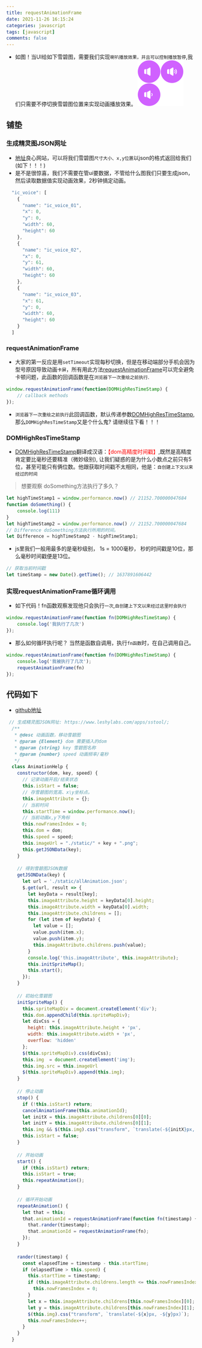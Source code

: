 ```yaml
---
title: requestAnimationFrame
date: 2021-11-26 16:15:24
categories: javascript
tags: [javascript]
comments: false
---
```


- 如图！当UI给如下雪碧图，需要我们实现`喇叭播放效果，并且可以控制播放暂停`,我们只需要不停切换雪碧图位置来实现动画播放效果。
![](/images/ic_voice.png)

## 铺垫

### 生成精灵图JSON网址
- [地址](https://www.leshylabs.com/apps/sstool/)良心网站，可以将我们雪碧图`尺寸大小、x,y位置`以json的格式返回给我们(如下！！！)
- 是不是很惊喜，我们不需要在管ui要数据，不管给什么图我们只要生成json，然后读取数据值实现动画效果，2秒钟搞定动画。
```javascript
  "ic_voice": [
    {
      "name": "ic_voice_01",
      "x": 0,
      "y": 0,
      "width": 60,
      "height": 60
    },
    {
      "name": "ic_voice_02",
      "x": 0,
      "y": 61,
      "width": 60,
      "height": 60
    },
    {
      "name": "ic_voice_03",
      "x": 61,
      "y": 0,
      "width": 60,
      "height": 60
    }
  ]
```

### requestAnimationFrame
- 大家的第一反应是用`setTimeout`实现每秒切换，但是在移动端部分手机会因为型号原因导致动画`卡屏`，所有用此方法[requestAnimationFrame](https://developer.mozilla.org/zh-CN/docs/Web/API/Window/requestAnimationFrame)可以完全避免卡顿问题，此函数的回调函数是在`浏览器下一次重绘之前执行`.
```javascript
window.requestAnimationFrame(function(DOMHighResTimeStamp) {
    // callback methods
});
```
- `浏览器下一次重绘之前执行`此回调函数，默认传递参数[DOMHighResTimeStamp](https://developer.mozilla.org/zh-CN/docs/Web/API/DOMHighResTimeStamp#compat-mobile),那么`DOMHighResTimeStamp`又是个什么鬼? 请继续往下看！！！

### DOMHighResTimeStamp
- [DOMHighResTimeStamp](https://developer.mozilla.org/zh-CN/docs/Web/API/DOMHighResTimeStamp#compat-mobile)翻译成汉语：<font color="red">【dom高精度时间戳】</font>,既然是高精度肯定要比毫秒还要精准（微妙级别), 让我们疑惑的是为什么小数点之前只有5位，甚至可能只有俩位数。他跟获取时间戳不太相同，他是：`自创建上下文以来经过的时间`
> 想要观察 doSomething方法执行了多久？
```javascript
let highTimeStamp1 = window.performance.now() // 21152.700000047684
function doSomething() {
    console.log(111)
}
let highTimeStamp2 = window.performance.now() // 21152.700000047684
// Difference doSomething方法执行所用的时间。
let Difference = highTimeStamp2 - highTimeStamp1;
```
- js里我们一般用最多的是毫秒级别， 1s = 1000毫秒， 秒的时间戳是10位，那么毫秒时间戳便是13位。
```javascript
// 获取当前时间戳
let timeStamp = new Date().getTime(); // 1637891606442
```

<!-- more -->

### 实现requestAnimationFrame循环调用
- 如下代码！fn函数观察发现他只会执行`一次`,`自创建上下文以来经过这里时会执行`
```javascript
window.requestAnimationFrame(function fn(DOMHighResTimeStamp) {
    console.log('我执行了几次')
});
```
- 那么如何循环执行呢？ 当然是函数自调用，执行`fn函数`时，在自己调用自己。
```javascript
window.requestAnimationFrame(function fn(DOMHighResTimeStamp) {
    console.log('我被执行了几次');
    requestAnimationFrame(fn)
});
```

## 代码如下
- [github地址](https://github.com/Even-cxw/demo/tree/main/%E9%9B%AA%E7%A2%A7%E5%8A%A8%E7%94%BB%E5%9B%BE)
```javascript
 // 生成精灵图JSON网址: https://www.leshylabs.com/apps/sstool/;
  /**
   * @desc 动画函数，移动雪碧图
   * @param {Element} dom 需要插入的dom
   * @param {string} key 雪碧图名称
   * @param {number} speed 动画频率/毫秒
   */
  class AnimationHelp {
    constructor(dom, key, speed) {
      // 记录动画开启/结束状态
      this.isStart = false;
      // 存雪碧图的宽高、x\y坐标点。
      this.imageAttribute = {};
      // 当前时间
      this.startTime = window.performance.now();
      // 当前动画x,y下角标
      this.nowFramesIndex = 0;
      this.dom = dom;
      this.speed = speed;
      this.imageUrl = "./static/" + key + ".png";
      this.getJSONData(key);
    }

    // 得到雪碧图JSON数据
    getJSONData(key) {
      let url = './static/allAnimation.json';
      $.get(url, result => {
        let keyData = result[key];
        this.imageAttribute.height = keyData[0].height;
        this.imageAttribute.width = keyData[0].width;
        this.imageAttribute.childrens = [];
        for (let item of keyData) {
          let value = [];
          value.push(item.x);
          value.push(item.y);
          this.imageAttribute.childrens.push(value);
        }
        console.log('this.imageAttribute', this.imageAttribute);
        this.initSpriteMap();
        this.start();
      });
    }

    // 初始化雪碧图
    initSpriteMap() {
      this.spriteMapDiv = document.createElement('div');
      this.dom.appendChild(this.spriteMapDiv);
      let divCss = {
        height: this.imageAttribute.height + 'px',
        width: this.imageAttribute.width + 'px',
        overflow: 'hidden'
      };
      $(this.spriteMapDiv).css(divCss);
      this.img  = document.createElement('img');
      this.img.src = this.imageUrl
      $(this.spriteMapDiv).append(this.img);
    }

    // 停止动画
    stop() {
      if (!this.isStart) return;
      cancelAnimationFrame(this.animationId);
      let initX = this.imageAttribute.childrens[0][0];
      let initY = this.imageAttribute.childrens[0][1];
      this.img && $(this.img).css("transform", `translate(-${initX}px, -${initY}px)`);
      this.isStart = false;
    }

    // 开始动画
    start() {
      if (this.isStart) return;
      this.isStart = true;
      this.repeatAnimation();
    }

    // 循环开始动画
    repeatAnimation() {
      let that = this;
      that.animationId = requestAnimationFrame(function fn(timestamp) {
        that.rander(timestamp);
        that.animationId = requestAnimationFrame(fn);
      });
    }

    rander(timestamp) {
      const elapsedTime = timestamp - this.startTime;
      if (elapsedTime > this.speed) {
        this.startTime = timestamp;
        if (this.imageAttribute.childrens.length <= this.nowFramesIndex) {
          this.nowFramesIndex = 0;
        }
        let x = this.imageAttribute.childrens[this.nowFramesIndex][0];
        let y = this.imageAttribute.childrens[this.nowFramesIndex][1];
        $(this.img).css("transform", `translate(-${x}px, -${y}px)`);
        this.nowFramesIndex++;
      }
    }
  }

```